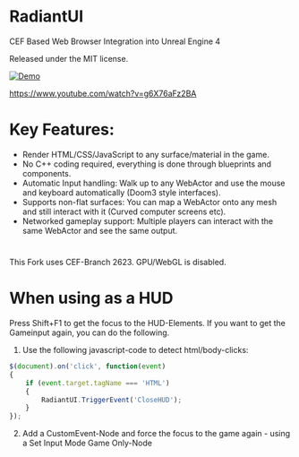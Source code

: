 # RadiantUI

CEF Based Web Browser Integration into Unreal Engine 4

Released under the MIT license.

[![Demo](http://img.youtube.com/vi/g6X76aFz2BA/0.jpg)](https://www.youtube.com/watch?v=g6X76aFz2BA)

https://www.youtube.com/watch?v=g6X76aFz2BA

# Key Features:

* Render HTML/CSS/JavaScript to any surface/material in the game.
* No C++ coding required, everything is done through blueprints and components.
* Automatic Input handling: Walk up to any WebActor and use the mouse and keyboard automatically (Doom3 style interfaces).
* Supports non-flat surfaces: You can map a WebActor onto any mesh and still interact with it (Curved computer screens etc).
* Networked gameplay support: Multiple players can interact with the same WebActor and see the same output.

#

This Fork uses CEF-Branch 2623. GPU/WebGL is disabled.

# When using as a HUD

Press Shift+F1 to get the focus to the HUD-Elements.
If you want to get the Gameinput again, you can do the following.

1. Use the following javascript-code to detect html/body-clicks:
```javascript
$(document).on('click', function(event)
{
	if (event.target.tagName === 'HTML')
	{
		RadiantUI.TriggerEvent('CloseHUD');
	}
});
```
2. Add a CustomEvent-Node and force the focus to the game again - using a Set Input Mode Game Only-Node
